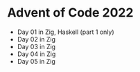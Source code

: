 # Advent of Code 2022

* Day 01 in Zig, Haskell (part 1 only)
* Day 02 in Zig
* Day 03 in Zig
* Day 04 in Zig
* Day 05 in Zig
